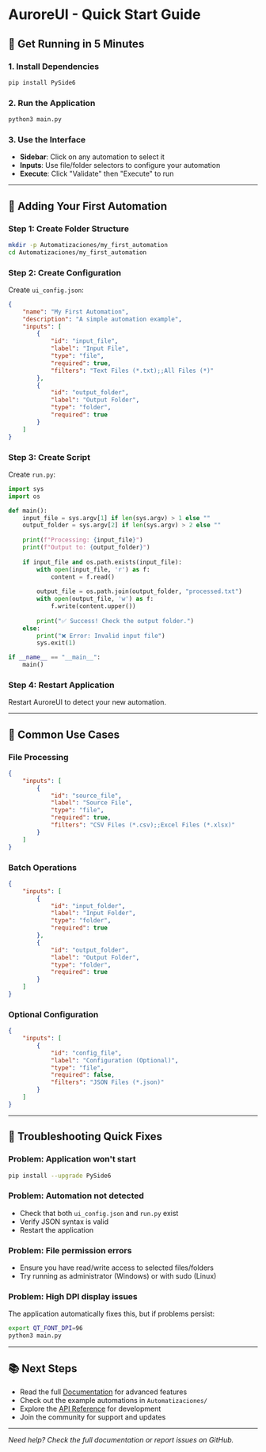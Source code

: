 # AuroreUI - Quick Start Guide

## 🚀 Get Running in 5 Minutes

### 1. Install Dependencies
```bash
pip install PySide6
```

### 2. Run the Application
```bash
python3 main.py
```

### 3. Use the Interface
- **Sidebar**: Click on any automation to select it
- **Inputs**: Use file/folder selectors to configure your automation
- **Execute**: Click "Validate" then "Execute" to run

---

## 📁 Adding Your First Automation

### Step 1: Create Folder Structure
```bash
mkdir -p Automatizaciones/my_first_automation
cd Automatizaciones/my_first_automation
```

### Step 2: Create Configuration
Create `ui_config.json`:
```json
{
    "name": "My First Automation",
    "description": "A simple automation example",
    "inputs": [
        {
            "id": "input_file",
            "label": "Input File",
            "type": "file",
            "required": true,
            "filters": "Text Files (*.txt);;All Files (*)"
        },
        {
            "id": "output_folder",
            "label": "Output Folder",
            "type": "folder",
            "required": true
        }
    ]
}
```

### Step 3: Create Script
Create `run.py`:
```python
import sys
import os

def main():
    input_file = sys.argv[1] if len(sys.argv) > 1 else ""
    output_folder = sys.argv[2] if len(sys.argv) > 2 else ""
    
    print(f"Processing: {input_file}")
    print(f"Output to: {output_folder}")
    
    if input_file and os.path.exists(input_file):
        with open(input_file, 'r') as f:
            content = f.read()
        
        output_file = os.path.join(output_folder, "processed.txt")
        with open(output_file, 'w') as f:
            f.write(content.upper())
        
        print("✅ Success! Check the output folder.")
    else:
        print("❌ Error: Invalid input file")
        sys.exit(1)

if __name__ == "__main__":
    main()
```

### Step 4: Restart Application
Restart AuroreUI to detect your new automation.

---

## 🎯 Common Use Cases

### File Processing
```json
{
    "inputs": [
        {
            "id": "source_file",
            "label": "Source File",
            "type": "file",
            "required": true,
            "filters": "CSV Files (*.csv);;Excel Files (*.xlsx)"
        }
    ]
}
```

### Batch Operations
```json
{
    "inputs": [
        {
            "id": "input_folder",
            "label": "Input Folder",
            "type": "folder",
            "required": true
        },
        {
            "id": "output_folder",
            "label": "Output Folder",
            "type": "folder",
            "required": true
        }
    ]
}
```

### Optional Configuration
```json
{
    "inputs": [
        {
            "id": "config_file",
            "label": "Configuration (Optional)",
            "type": "file",
            "required": false,
            "filters": "JSON Files (*.json)"
        }
    ]
}
```

---

## 🔧 Troubleshooting Quick Fixes

### Problem: Application won't start
```bash
pip install --upgrade PySide6
```

### Problem: Automation not detected
- Check that both `ui_config.json` and `run.py` exist
- Verify JSON syntax is valid
- Restart the application

### Problem: File permission errors
- Ensure you have read/write access to selected files/folders
- Try running as administrator (Windows) or with sudo (Linux)

### Problem: High DPI display issues
The application automatically fixes this, but if problems persist:
```bash
export QT_FONT_DPI=96
python3 main.py
```

---

## 📚 Next Steps

- Read the full [Documentation](DOCUMENTATION.md) for advanced features
- Check out the example automations in `Automatizaciones/`
- Explore the [API Reference](DOCUMENTATION.md#api-reference) for development
- Join the community for support and updates

---

*Need help? Check the full documentation or report issues on GitHub.*